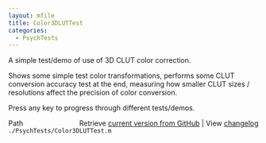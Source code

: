 ```yaml
---
layout: mfile
title: Color3DLUTTest
categories:
  - PsychTests
---
```


A simple test/demo of use of 3D CLUT color correction.

Shows some simple test color transformations, performs some CLUT
conversion accuracy test at the end, measuring how smaller CLUT sizes /
resolutions affect the precision of color conversion.

Press any key to progress through different tests/demos.



<div class="code_header" style="text-align:right;">
  <span style="float:left;">Path&nbsp;&nbsp;</span> <span class="counter">Retrieve <a href=
  "https://raw.github.com/Psychtoolbox-3/Psychtoolbox-3/beta/./PsychTests/Color3DLUTTest.m">current version from GitHub</a> | View <a href=
  "https://github.com/Psychtoolbox-3/Psychtoolbox-3/commits/beta/./PsychTests/Color3DLUTTest.m">changelog</a></span>
</div>
<div class="code">
  <code>./PsychTests/Color3DLUTTest.m</code>
</div>
